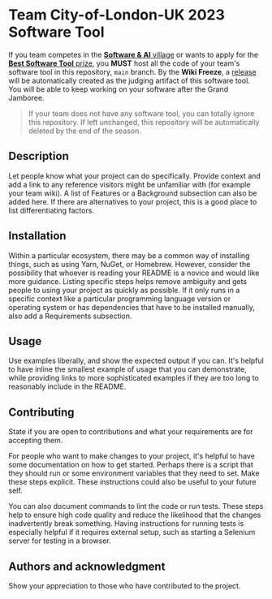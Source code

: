 # Team City-of-London-UK 2023 Software Tool

If you team competes in the [**Software & AI** village](https://competition.igem.org/participation/villages) or wants to
apply for the [**Best Software Tool** prize](https://competition.igem.org/judging/awards), you **MUST** host all the
code of your team's software tool in this repository, `main` branch. By the **Wiki Freeze**, a
[release](https://docs.gitlab.com/ee/user/project/releases/) will be automatically created as the judging artifact of
this software tool. You will be able to keep working on your software after the Grand Jamboree.

> If your team does not have any software tool, you can totally ignore this repository. If left unchanged, this
repository will be automatically deleted by the end of the season.



## Description
Let people know what your project can do specifically. Provide context and add a link to any reference visitors might
be unfamiliar with (for example your team wiki). A list of Features or a Background subsection can also be added here.
If there are alternatives to your project, this is a good place to list differentiating factors.

## Installation
Within a particular ecosystem, there may be a common way of installing things, such as using Yarn, NuGet, or Homebrew.
However, consider the possibility that whoever is reading your README is a novice and would like more guidance. Listing
specific steps helps remove ambiguity and gets people to using your project as quickly as possible. If it only runs in a
specific context like a particular programming language version or operating system or has dependencies that have to be
installed manually, also add a Requirements subsection.

## Usage
Use examples liberally, and show the expected output if you can. It's helpful to have inline the smallest example of
usage that you can demonstrate, while providing links to more sophisticated examples if they are too long to reasonably
include in the README.

## Contributing
State if you are open to contributions and what your requirements are for accepting them.

For people who want to make changes to your project, it's helpful to have some documentation on how to get started.
Perhaps there is a script that they should run or some environment variables that they need to set. Make these steps
explicit. These instructions could also be useful to your future self.

You can also document commands to lint the code or run tests. These steps help to ensure high code quality and reduce
the likelihood that the changes inadvertently break something. Having instructions for running tests is especially
helpful if it requires external setup, such as starting a Selenium server for testing in a browser.

## Authors and acknowledgment
Show your appreciation to those who have contributed to the project.

